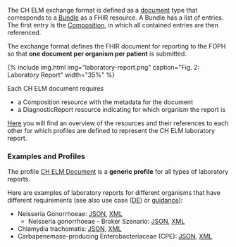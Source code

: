 The CH ELM exchange format is defined as a [document](https://hl7.org/fhir/R4/documents.html) type that corresponds to a [Bundle](https://hl7.org/fhir/R4/bundle.html) as a FHIR resource. A Bundle has a list of entries. The first entry is the [Composition](https://hl7.org/fhir/R4/composition.html), in which all contained entries are then referenced.

The exchange format defines the FHIR document for reporting to the FOPH so that **one document per organism per patient** is submitted. 

{% include img.html img="laboratory-report.png" caption="Fig. 2: Laboratory Report" width="35%" %}

Each CH ELM document requires

- a Composition resource with the metadata for the document
- a DiagnosticReport resource indicating for which organism the report is

[Here](profiles.html#overview) you will find an overview of the resources and their references to each other for which profiles are defined to represent the CH ELM laboratory report.

### Examples and Profiles
The profile [CH ELM Document](StructureDefinition-ch-elm-document.html) is a **generic profile** for all types of laboratory reports.

Here are examples of laboratory reports for different organisms that have different requirements (see also use case ([DE](usecase-german.html)) or [guidance](guidance.html)):
* Neisseria Gonorrhoeae: [JSON](Bundle-1Doc-NeisseriaGonorrhoeae.json.html), [XML](Bundle-1Doc-NeisseriaGonorrhoeae.xml.html)
   * Neisseria gonorrhoeae - Broker Szenario: [JSON](Bundle-1bDoc-NeisseriaGonorrhoeae.json.html), [XML](Bundle-1bDoc-NeisseriaGonorrhoeae.xml.html)
* Chlamydia trachomatis: [JSON](Bundle-2Doc-ChlamydiaTrachomatis.json.html), [XML](Bundle-2Doc-ChlamydiaTrachomatis.xml.html)
* Carbapenemase-producing Enterobacteriaceae (CPE): [JSON](Bundle-3Doc-CPE.json.html), [XML](Bundle-3Doc-CPE.xml.html)

